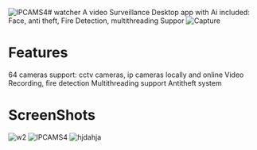 ![IPCAMS4](https://github.com/user-attachments/assets/452bbc85-9f3c-469b-af34-701f53189487)# watcher
A video Surveillance Desktop app with Ai included: Face, anti theft, Fire Detection, multithreading Suppor
![Capture](https://github.com/user-attachments/assets/ba5415ea-b183-4c17-8fe7-fc585a781a4d)

# Features
64 cameras support: cctv cameras, ip cameras locally and online
Video Recording, fire detection
Multithreading support
Antitheft system
# ScreenShots
![w2](https://github.com/user-attachments/assets/02b10ded-ab14-4f07-9c98-633ee6f809bb)
![IPCAMS4](https://github.com/user-attachments/assets/fc467af6-0c8a-4a2c-9ab6-2b8caea5a562)
![hjdahja](https://github.com/user-attachments/assets/b90f67b2-b378-453c-bfdf-229360569a55)




